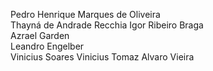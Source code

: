 Pedro Henrique Marques de Oliveira  
Thayná de Andrade Recchia 
Igor Ribeiro Braga  
Azrael Garden  
Leandro Engelber  
Vinicius Soares
Vinicius Tomaz
Alvaro Vieira
